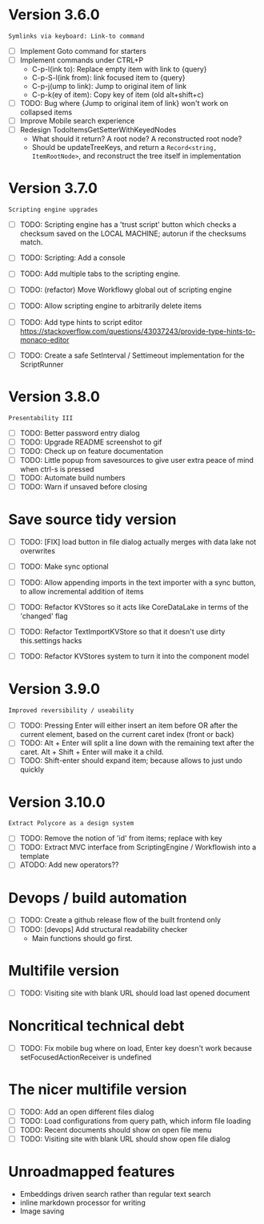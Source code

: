 # Version 3.6.0
`Symlinks via keyboard: Link-to command`
- [ ] Implement Goto command for starters
- [ ] Implement commands under CTRL+P
  - C-p-l(ink to): Replace empty item with link to {query}
  - C-p-S-l(ink from): link focused item to {query}
  - C-p-j(ump to link): Jump to original item of link
  - C-p-k(ey of item): Copy key of item (old alt+shift+c)
- [ ] TODO: Bug where {Jump to original item of link} won't work on collapsed items
- [ ] Improve Mobile search experience
- [ ] Redesign TodoItemsGetSetterWithKeyedNodes
  - What should it return? A root node? A reconstructed root node?
  - Should be updateTreeKeys, and return a `Record<string, ItemRootNode>`, and reconstruct the tree itself in implementation

# Version 3.7.0
`Scripting engine upgrades`
- [ ] TODO: Scripting engine has a 'trust script' button which checks a checksum saved on the LOCAL MACHINE; autorun if the checksums match.
- [ ] TODO: Scripting: Add a console
- [ ] TODO: Add multiple tabs to the scripting engine. 
- [ ] TODO: (refactor) Move Workflowy global out of scripting engine
- [ ] TODO: Allow scripting engine to arbitrarily delete items
- [ ] TODO: Add type hints to script editor https://stackoverflow.com/questions/43037243/provide-type-hints-to-monaco-editor
- [ ] TODO: Create a safe SetInterval / Settimeout implementation for the ScriptRunner


# Version 3.8.0
`Presentability III`
- [ ] TODO: Better password entry dialog
- [ ] TODO: Upgrade README screenshot to gif
- [ ] TODO: Check up on feature documentation
- [ ] TODO: Little popup from savesources to give user extra peace of mind when ctrl-s is pressed
- [ ] TODO: Automate build numbers
- [ ] TODO: Warn if unsaved before closing

# Save source tidy version
- [ ] TODO: [FIX] load button in file dialog actually merges with data lake not overwrites
- [ ] TODO: Make sync optional
- [ ] TODO: Allow appending imports in the text importer with a sync button, to allow incremental addition of items
- [ ] TODO: Refactor KVStores so it acts like CoreDataLake in terms of the 'changed' flag
- [ ] TODO: Refactor TextImportKVStore so that it doesn't use dirty this.settings hacks
- [ ] TODO: Refactor KVStores system to turn it into the component model


# Version 3.9.0
`Improved reversibility / useability`
- [ ] TODO: Pressing Enter will either insert an item before OR after the current element, based on the current caret index (front or back)
- [ ] TODO: Alt + Enter will split a line down with the remaining text after the caret. Alt + Shift + Enter will make it a child.
- [ ] TODO: Shift-enter should expand item; because allows to just undo quickly

# Version 3.10.0
`Extract Polycore as a design system`
- [ ] TODO: Remove the notion of 'id' from items; replace with key
- [ ] TODO: Extract MVC interface from ScriptingEngine / Workflowish into a template
- [ ] ATODO: Add new operators??

# Devops / build automation
- [ ] TODO: Create a github release flow of the built frontend only
- [ ] TODO: [devops] Add structural readability checker
  - Main functions should go first.

# Multifile version 
- [ ] TODO: Visiting site with blank URL should load last opened document

# Noncritical technical debt
- [ ] TODO: Fix mobile bug where on load, Enter key doesn't work because setFocusedActionReceiver is undefined


# The nicer multifile version
- [ ] TODO: Add an open different files dialog
- [ ] TODO: Load configurations from query path, which inform file loading
- [ ] TODO: Recent documents should show on open file menu
- [ ] TODO: Visiting site with blank URL should show open file dialog

# Unroadmapped features
- Embeddings driven search rather than regular text search
- inline markdown processor for writing
- Image saving